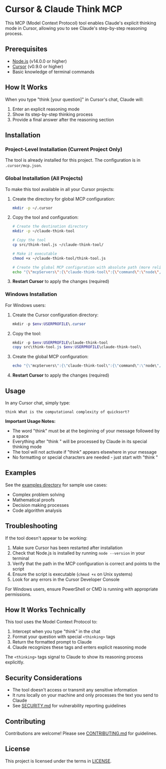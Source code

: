 # Cursor & Claude Think MCP

This MCP (Model Context Protocol) tool enables Claude's explicit thinking mode in Cursor, allowing you to see Claude's step-by-step reasoning process.

## Prerequisites

- [Node.js](https://nodejs.org/) (v14.0.0 or higher)
- [Cursor](https://cursor.sh/) (v0.9.0 or higher)
- Basic knowledge of terminal commands

## How It Works

When you type "think [your question]" in Cursor's chat, Claude will:
1. Enter an explicit reasoning mode
2. Show its step-by-step thinking process
3. Provide a final answer after the reasoning section

## Installation

### Project-Level Installation (Current Project Only)

The tool is already installed for this project. The configuration is in `.cursor/mcp.json`.

### Global Installation (All Projects)

To make this tool available in all your Cursor projects:

1. Create the directory for global MCP configuration:
   ```bash
   mkdir -p ~/.cursor
   ```

2. Copy the tool and configuration:
   ```bash
   # Create the destination directory
   mkdir -p ~/claude-think-tool
   
   # Copy the tool
   cp src/think-tool.js ~/claude-think-tool/
   
   # Make it executable
   chmod +x ~/claude-think-tool/think-tool.js
   
   # Create the global MCP configuration with absolute path (more reliable)
   echo "{\"mcpServers\":{\"claude-think-tool\":{\"command\":\"node\",\"args\":[\"$HOME/claude-think-tool/think-tool.js\"]}}}" > ~/.cursor/mcp.json
   ```

3. **Restart Cursor** to apply the changes (required)

### Windows Installation

For Windows users:

1. Create the Cursor configuration directory:
   ```powershell
   mkdir -p $env:USERPROFILE\.cursor
   ```

2. Copy the tool:
   ```powershell
   mkdir -p $env:USERPROFILE\claude-think-tool
   copy src\think-tool.js $env:USERPROFILE\claude-think-tool\
   ```

3. Create the global MCP configuration:
   ```powershell
   echo "{\"mcpServers\":{\"claude-think-tool\":{\"command\":\"node\",\"args\":[\"$env:USERPROFILE\\claude-think-tool\\think-tool.js\"]}}}" > $env:USERPROFILE\.cursor\mcp.json
   ```

4. **Restart Cursor** to apply the changes (required)

## Usage

In any Cursor chat, simply type:
```
think What is the computational complexity of quicksort?
```

**Important Usage Notes:**
- The word "think" must be at the beginning of your message followed by a space
- Everything after "think " will be processed by Claude in its special thinking mode
- The tool will not activate if "think" appears elsewhere in your message
- No formatting or special characters are needed - just start with "think "

## Examples

See the [examples directory](./examples/) for sample use cases:

- Complex problem solving
- Mathematical proofs
- Decision making processes
- Code algorithm analysis

## Troubleshooting

If the tool doesn't appear to be working:

1. Make sure Cursor has been restarted after installation
2. Check that Node.js is installed by running `node --version` in your terminal
3. Verify that the path in the MCP configuration is correct and points to the script
4. Ensure the script is executable (`chmod +x` on Unix systems)
5. Look for any errors in the Cursor Developer Console

For Windows users, ensure PowerShell or CMD is running with appropriate permissions.

## How It Works Technically

This tool uses the Model Context Protocol to:
1. Intercept when you type "think" in the chat
2. Format your question with special `<thinking>` tags
3. Return the formatted prompt to Claude
4. Claude recognizes these tags and enters explicit reasoning mode

The `<thinking>` tags signal to Claude to show its reasoning process explicitly.

## Security Considerations

- The tool doesn't access or transmit any sensitive information
- It runs locally on your machine and only processes the text you send to Claude
- See [SECURITY.md](./SECURITY.md) for vulnerability reporting guidelines

## Contributing

Contributions are welcome! Please see [CONTRIBUTING.md](./CONTRIBUTING.md) for guidelines.

## License

This project is licensed under the terms in [LICENSE](./LICENSE). 